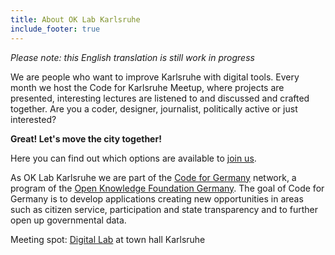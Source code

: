 ```yaml
---
title: About OK Lab Karlsruhe
include_footer: true
---
```


*Please note: this English translation is still work in progress*

We are people who want to improve Karlsruhe with digital tools.
Every month we host the Code for Karlsruhe Meetup, where projects are presented,
interesting lectures are listened to and discussed and crafted together.
Are you a coder, designer, journalist, politically active or just interested?

**Great! Let's move the city together!**

Here you can find out which options are available to [join us](/en/mitmachen).

As OK Lab Karlsruhe we are part of the [Code for Germany](https://codefor.de) network,
a program of the [Open Knowledge Foundation Germany](http://okfn.de/). The goal of Code for Germany is to develop applications creating new opportunities in areas such as citizen service, participation and state transparency and
to further open up governmental data.

Meeting spot: [Digital Lab](https://www.openstreetmap.org/relation/1333212) at town hall Karlsruhe


